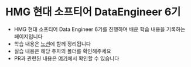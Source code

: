 # HMG 현대 소프티어 DataEngineer 6기
- HMG 현대 소프티어 Data Engineer 6기를 진행하며 배운 학습 내용을 기록하는 페이지입니다
- 학습 내용은 [노션](https://www.notion.so/6-Data-Engineer-229de8aa979e806097a6e314e0aab43b)에 함께 정리됩니다
- 실습 내용은 해당 주차의 폴더를 확인해주세요
- PR과 관련된 내용은 [여기](https://github.com/PGHee/data_engineering_course_materials/tree/main)에서 확인할 수 있습니다
